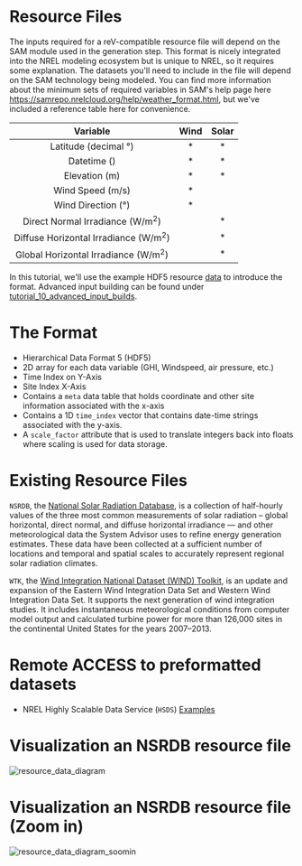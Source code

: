 Resource Files
===
The inputs required for a reV-compatible resource file will depend on the SAM module used in the generation step. This format is nicely integrated into the NREL modeling ecosystem but is unique to NREL, so it requires some explanation. The datasets you'll need to include in the file will depend on the SAM technology being modeled. You can find more information about the minimum sets of required variables in SAM's help page here https://samrepo.nrelcloud.org/help/weather_format.html, but we've included a reference table here for convenience.

<table align="center">
  <thead>
    <tr><th>Variable</th><th>Wind</th><th>Solar</th></tr>
  </thead>
  <tbody align="center">
    <tr><td>Latitude (decimal &deg;)</td><td>*</td><td>*</td></tr>
    <tr><td>Datetime ()</td><td>*</td><td>*</td></tr>
    <tr><td>Elevation (m)</td><td>*</td><td>*</td></tr>
    <tr><td>Wind Speed (m/s)</td><td>*</td><td></td></tr>
    <tr><td>Wind Direction (&deg;)</td><td>*</td><td></td></tr>
    <tr><td>Direct Normal Irradiance (W/m<sup>2</sup>)</td><td></td><td>*</td></tr>
    <tr><td>Diffuse Horizontal Irradiance (W/m<sup>2</sup>)</td><td></td><td>*</td></tr>
    <tr><td>Global Horizontal Irradiance (W/m<sup>2</sup>)</td><td></td><td>*</td></tr>    
  </tbody>
</table>


In this tutorial, we'll use the example HDF5 resource [data](../../data/resources/) to introduce the format. Advanced input building can be found under [tutorial_10_advanced_input_builds](../../tutorial_10_advanced_input_builds/README.md). 

The Format
===
- Hierarchical Data Format 5 (HDF5)
- 2D array for each data variable (GHI, Windspeed, air pressure, etc.)
- Time Index on Y-Axis
- Site Index X-Axis
- Contains a `meta` data table that holds coordinate and other site information associated with the x-axis
- Contains a 1D `time_index` vector that contains date-time strings associated with the y-axis.
- A `scale_factor` attribute that is used to translate integers back into floats where scaling is used for data storage.


Existing Resource Files
===
`NSRDB`, the [National Solar Radiation Database](https://registry.opendata.aws/nrel-pds-nsrdb/), is a collection of half-hourly values of the three most common measurements of solar radiation – global horizontal, direct normal, and diffuse horizontal irradiance — and other meteorological data the System Advisor uses to refine energy generation estimates. These data have been collected at a sufficient number of locations and temporal and spatial scales to accurately represent regional solar radiation climates.

`WTK`, the [Wind Integration National Dataset (WIND) Toolkit](https://registry.opendata.aws/nrel-pds-wtk/), is an update and expansion of the Eastern Wind Integration Data Set and Western Wind Integration Data Set. It supports the next generation of wind integration studies. It includes instantaneous meteorological conditions from computer model output and calculated turbine power for more than 126,000 sites in the continental United States for the years 2007–2013. 

Remote ACCESS to preformatted datasets
===
  - NREL Highly Scalable Data Service (`HSDS`) [Examples](https://github.com/NREL/hsds-examples)

Visualization an NSRDB resource file
===
![resource_data_diagram](https://github.com/user-attachments/assets/7b14b266-3e81-4046-b2cb-b97566253b7d)


Visualization an NSRDB resource file (Zoom in)
===
![resource_data_diagram_soomin](https://github.com/user-attachments/assets/6064d31a-cc45-4569-833c-95a94944ea40)
